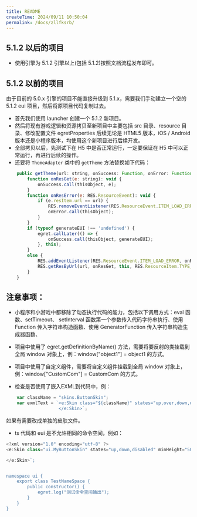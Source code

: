 ```yaml
---
title: README
createTime: 2024/09/11 10:50:04
permalink: /docs/zllfksrb/
---
```

## 5.1.2 以后的项目

* 使用引擎为 5.1.2 引擎以上(包括 5.1.2)按照文档流程发布即可。

## 5.1.2 以前的项目
由于目前的 5.0.x 引擎的项目不能直接升级到 5.1.x，需要我们手动建立一个空的 5.1.2 eui 项目，然后将原项目代码复制过去。

* 首先我们使用 launcher 创建一个 5.1.2 新项目。
* 然后将现有游戏逻辑和资源拷贝至新项目中主要包括 src 目录、resource 目录、修改配置文件 egretProperties 后续无论是 HTML5 版本，iOS / Android 版本还是小程序版本，均使用这个新项目进行后续开发。
* 全部拷贝以后，先测试下在 H5 中是否正常运行，一定要保证在 H5 中可以正常运行，再进行后续的操作。
* 还要将 `ThemeAdapter` 类中的 `getTheme` 方法替换如下代码：

~~~javascript
    public getTheme(url: string, onSuccess: Function, onError: Function, thisObject: any): void {
        function onResGet(e: string): void {
            onSuccess.call(thisObject, e);
        }
        function onResError(e: RES.ResourceEvent): void {
            if (e.resItem.url == url) {
                RES.removeEventListener(RES.ResourceEvent.ITEM_LOAD_ERROR, onResError, null);
                onError.call(thisObject);
            }
        }
        if (typeof generateEUI !== 'undefined') {
            egret.callLater(() => {
                onSuccess.call(thisObject, generateEUI);
            }, this);
        }
        else {
            RES.addEventListener(RES.ResourceEvent.ITEM_LOAD_ERROR, onResError, null);
            RES.getResByUrl(url, onResGet, this, RES.ResourceItem.TYPE_TEXT);
        }
    }
~~~

## 注意事项：

* 小程序和小游戏中都移除了动态执行代码的能力，包括以下调用方式：eval 函数、setTimeout、 setInterval 函数第一个参数传入代码字符串执行、使用 Function 传入字符串构造函数、使用 GeneratorFunction 传入字符串构造生成器函数、

* 项目中使用了 egret.getDefinitionByName() 方法，需要将要反射的类挂载到全局 window 对象上，例：window["object1"] = object1 的方式。

* 项目中使用了自定义组件，需要将自定义组件挂载到全局 window 对象上，例：window["CustomCom"] = CustomCom 的方式。

* 检查是否使用了嵌入EXML到代码中，例：

~~~javascript
    var className = "skins.ButtonSkin";
    var exmlText = `<e:Skin class="${className}" states="up,over,down,disabled" xmlns:s="http://ns.egret.com/eui">                ...
                    </e:Skin>`;
~~~

如果有需要改成单独的皮肤文件。

* ts 代码和 eui 是不允许相同的命令空间，例如：

~~~javascript
<?xml version="1.0" encoding="utf-8" ?> 
<e:Skin class="ui.MyButtonSkin" states="up,down,disabled" minHeight="50" minWidth="100" xmlns:e="http://ns.egret.com/eui"> 

</e:Skin>`;


namespace ui {
	export class TestNameSpace {
		public constructor() {
			egret.log("测试命令空间输出");
		}
	}
}
~~~
